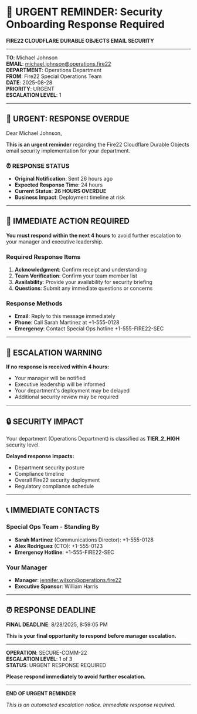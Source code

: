 # 🚨 URGENT REMINDER: Security Onboarding Response Required
**FIRE22 CLOUDFLARE DURABLE OBJECTS EMAIL SECURITY**

---

**TO**: Michael Johnson  
**EMAIL**: michael.johnson@operations.fire22  
**DEPARTMENT**: Operations Department  
**FROM**: Fire22 Special Operations Team  
**DATE**: 2025-08-28  
**PRIORITY**: URGENT  
**ESCALATION LEVEL**: 1  

---

## 🚨 **URGENT: RESPONSE OVERDUE**

Dear Michael Johnson,

**This is an urgent reminder** regarding the Fire22 Cloudflare Durable Objects email security implementation for your department.

### **⏰ RESPONSE STATUS**
- **Original Notification**: Sent 26 hours ago
- **Expected Response Time**: 24 hours
- **Current Status**: **26 HOURS OVERDUE**
- **Business Impact**: Deployment timeline at risk

---

## 🎯 **IMMEDIATE ACTION REQUIRED**

**You must respond within the next 4 hours** to avoid further escalation to your manager and executive leadership.

### **Required Response Items**
1. **Acknowledgment**: Confirm receipt and understanding
2. **Team Verification**: Confirm your team member list
3. **Availability**: Provide your availability for security briefing
4. **Questions**: Submit any immediate questions or concerns

### **Response Methods**
- **Email**: Reply to this message immediately
- **Phone**: Call Sarah Martinez at +1-555-0128
- **Emergency**: Contact Special Ops hotline +1-555-FIRE22-SEC

---

## 🚨 **ESCALATION WARNING**

**If no response is received within 4 hours:**
- Your manager will be notified
- Executive leadership will be informed
- Your department's deployment may be delayed
- Additional security review may be required

---

## 🔒 **SECURITY IMPACT**

Your department (Operations Department) is classified as **TIER_2_HIGH** security level. 

**Delayed response impacts:**
- Department security posture
- Compliance timeline
- Overall Fire22 security deployment
- Regulatory compliance schedule

---

## 📞 **IMMEDIATE CONTACTS**

### **Special Ops Team - Standing By**
- **Sarah Martinez** (Communications Director): +1-555-0128
- **Alex Rodriguez** (CTO): +1-555-0123
- **Emergency Hotline**: +1-555-FIRE22-SEC

### **Your Manager**
- **Manager**: jennifer.wilson@operations.fire22
- **Executive Sponsor**: William Harris

---

## ⏰ **RESPONSE DEADLINE**

**FINAL DEADLINE**: 8/28/2025, 8:59:05 PM

**This is your final opportunity to respond before manager escalation.**

---

**OPERATION**: SECURE-COMM-22  
**ESCALATION LEVEL**: 1 of 3  
**STATUS**: URGENT RESPONSE REQUIRED  

**Please respond immediately to avoid further escalation.**

---

**END OF URGENT REMINDER**

*This is an automated escalation notice. Immediate response required.*